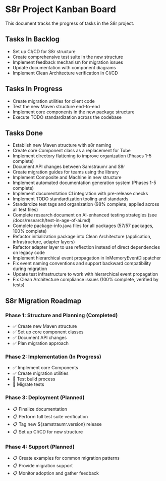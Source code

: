 <!--
Copyright (c) 2025 Eric C. Mumford (@heymumford)

This software was developed with analytical assistance from AI tools 
including Claude 3.7 Sonnet, Claude Code, and Google Gemini Deep Research,
which were used as paid services. All intellectual property rights 
remain exclusively with the copyright holder listed above.

Licensed under the Mozilla Public License 2.0
-->


# S8r Project Kanban Board

This document tracks the progress of tasks in the S8r project.

## Tasks In Backlog

- Set up CI/CD for S8r structure
- Create comprehensive test suite in the new structure
- Implement feedback mechanism for migration issues
- Update documentation with component diagrams
- Implement Clean Architecture verification in CI/CD

## Tasks In Progress

- Create migration utilities for client code
- Test the new Maven structure end-to-end
- Implement core components in the new package structure
- Execute TODO standardization across the codebase

## Tasks Done

- Establish new Maven structure with s8r naming
- Create core Component class as a replacement for Tube
- Implement directory flattening to improve organization (Phases 1-5 complete)
- Document API changes between Samstraumr and S8r
- Create migration guides for teams using the library
- Implement Composite and Machine in new structure
- Implement automated documentation generation system (Phases 1-5 complete)
- Implement documentation CI integration with pre-release checks
- Implement TODO standardization tooling and standards
- Standardize test tags and organization (98% complete, applied across all test files)
- Complete research document on AI-enhanced testing strategies (see /docs/research/test-in-age-of-ai.md)
- Complete package-info.java files for all packages (57/57 packages, 100% complete)
- Refactor initialization package into Clean Architecture (application, infrastructure, adapter layers)
- Refactor adapter layer to use reflection instead of direct dependencies on legacy code
- Implement hierarchical event propagation in InMemoryEventDispatcher
- Fix event naming conventions and support backward compatibility during migration
- Update test infrastructure to work with hierarchical event propagation
- Fix Clean Architecture compliance issues (100% complete, verified by tests)

## S8r Migration Roadmap

### Phase 1: Structure and Planning (Completed)

- ✅ Create new Maven structure
- ✅ Set up core component classes
- ✅ Document API changes
- ✅ Plan migration approach

### Phase 2: Implementation (In Progress)

- ✅ Implement core Components
- ✅ Create migration utilities
- 🔄 Test build process
- 🔄 Migrate tests

### Phase 3: Deployment (Planned)

- 📋 Finalize documentation
- 📋 Perform full test suite verification
- 📋 Tag new ${samstraumr.version} release
- 📋 Set up CI/CD for new structure

### Phase 4: Support (Planned)

- 📋 Create examples for common migration patterns
- 📋 Provide migration support
- 📋 Monitor adoption and gather feedback
